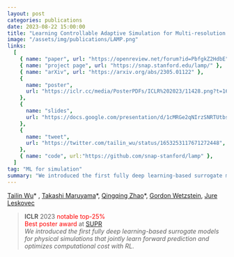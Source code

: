 ```yaml
---
layout: post
categories: publications
date: 2023-08-22 15:00:00
title: "Learning Controllable Adaptive Simulation for Multi-resolution Physics"
image: "/assets/img/publications/LAMP.png"
links:
  [
    { name: "paper", url: "https://openreview.net/forum?id=PbfgkZ2HdbE" },
    { name: "project page", url: "https://snap.stanford.edu/lamp/" },
    { name: "arXiv", url: "https://arxiv.org/abs/2305.01122" },
    {
      name: "poster",
      url: "https://iclr.cc/media/PosterPDFs/ICLR%202023/11428.png?t=1681493264.9435668",
    },
    {
      name: "slides",
      url: "https://docs.google.com/presentation/d/1cMRGe2qNIrzSNRTUtbsVUod_PvyhDHcHzEa8wfxiQsw/edit?usp=sharing",
    },
    {
      name: "tweet",
      url: "https://twitter.com/tailin_wu/status/1653253117671272448",
    },
    { name: "code", url:"https://github.com/snap-stanford/lamp" },
  ]
tag: "ML for simulation"
summary: "We introduced the first fully deep learning-based surrogate models for physical simulations that jointly learn forward prediction and optimizes computational cost with RL."
---
```


[Tailin Wu](https://tailin.org/)\* , [Takashi Maruyama](https://sites.google.com/view/tmaruyama/home)\*, [Qingqing Zhao](https://cyanzhao42.github.io/)\*, [Gordon Wetzstein](https://stanford.edu/~gordonwz/), [Jure Leskovec](https://cs.stanford.edu/people/jure/)

> **ICLR** 2023 <span style="color: red;">notable top-25%</span>  
> <span style="color: red;">Best poster award</span> at [SUPR](https://photons.stanford.edu/supr)  
> _We introduced the first fully deep learning-based surrogate models for physical simulations that jointly learn forward prediction and optimizes computational cost with RL._
